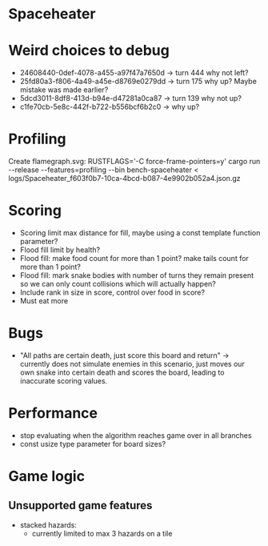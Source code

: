 # Spaceheater
# Weird choices to debug
- 24608440-0def-4078-a455-a97f47a7650d -> turn 444 why not left?
- 25fd80a3-f806-4a49-a45e-d8769e0279dd -> turn 175 why up? Maybe mistake was made earlier?
- 5dcd3011-8df8-413d-b94e-d47281a0ca87 -> turn 139 why not up?
- c1fe70cb-5e8c-442f-b722-b556bcf6b2c0 -> why up?

# Profiling
Create flamegraph.svg:
  RUSTFLAGS='-C force-frame-pointers=y' cargo run --release --features=profiling --bin bench-spaceheater < logs/Spaceheater_f603f0b7-10ca-4bcd-b087-4e9902b052a4.json.gz

# Scoring
- Scoring limit max distance for fill, maybe using a const template function parameter?
- Flood fill limit by health?
- Flood fill: make food count for more than 1 point? make tails count for more than 1 point?
- Flood fill: mark snake bodies with number of turns they remain present so we can only count collisions which will actually happen?
- Include rank in size in score, control over food in score?
- Must eat more

# Bugs
- "All paths are certain death, just score this board and return" -> currently does not simulate enemies in this scenario, just moves our own snake into certain death and scores the board, leading to inaccurate scoring values.

# Performance
- stop evaluating when the algorithm reaches game over in all branches
- const usize type parameter for board sizes?

# Game logic
## Unsupported game features
- stacked hazards:
  - currently limited to max 3 hazards on a tile
  
